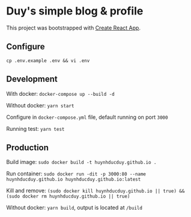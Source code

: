 # Duy's simple blog & profile

This project was bootstrapped with [Create React App](https://github.com/facebook/create-react-app).

## Configure

`cp .env.example .env && vi .env`

## Development

With docker: `docker-compose up --build -d`

Without docker: `yarn start`

Configure in `docker-compose.yml` file, default running on port `3000`

Running test: `yarn test`

## Production

Build image: `sudo docker build -t huynhducduy.github.io .`

Run container: `sudo docker run -dit -p 3000:80 --name huynhducduy.github.io huynhducduy.github.io:latest`

Kill and remove: `(sudo docker kill huynhducduy.github.io || true) && (sudo docker rm huynhducduy.github.io || true)`

Without docker: `yarn build`, output is located at `/build`
